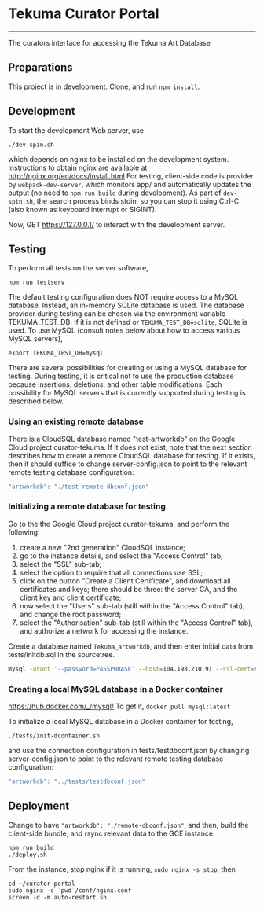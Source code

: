 # Tekuma Curator Portal
--------------------------
The curators interface for accessing the Tekuma Art Database

## Preparations

This project is in development. Clone, and run `npm install`.

## Development

To start the development Web server, use

    ./dev-spin.sh

which depends on nginx to be installed on the development system. Instructions
to obtain nginx are available at http://nginx.org/en/docs/install.html
For testing, client-side code is provider by `webpack-dev-server`, which
monitors app/ and automatically updates the output (no need to `npm run build`
during development). As part of `dev-spin.sh`, the search process binds stdin,
so you can stop it using Ctrl-C (also known as keyboard interrupt or SIGINT).

Now, GET https://127.0.0.1/ to interact with the development server.


## Testing

To perform all tests on the server software,

    npm run testserv

The default testing configuration does NOT require access to a MySQL
database. Instead, an in-memory SQLite database is used. The database provider
during testing can be chosen via the environment variable TEKUMA_TEST_DB. If it
is not defined or `TEKUMA_TEST_DB=sqlite`, SQLite is used. To use MySQL (consult
notes below about how to access various MySQL servers),

    export TEKUMA_TEST_DB=mysql

There are several possibilities for creating or using a MySQL database for
testing.  During testing, it is critical not to use the production database
because insertions, deletions, and other table modifications. Each possibility
for MySQL servers that is currently supported during testing is described below.

### Using an existing remote database

There is a CloudSQL database named "test-artworkdb" on the Google Cloud project
curator-tekuma. If it does not exist, note that the next section describes how
to create a remote CloudSQL database for testing. If it exists, then it should
suffice to change server-config.json to point to the relevant remote testing
database configuration:
```js
"artworkdb": "./test-remote-dbconf.json"
```

### Initializing a remote database for testing

Go to the the Google Cloud project curator-tekuma, and perform the following:
1. create a new "2nd generation" CloudSQL instance;
2. go to the instance details, and select the "Access Control" tab;
3. select the "SSL" sub-tab;
4. select the option to require that all connections use SSL;
5. click on the button "Create a Client Certificate", and download all
   certificates and keys; there should be three: the server CA, and the client
   key and client certificate;
6. now select the "Users" sub-tab (still within the "Access Control" tab),
   and change the root password;
7. select the "Authorisation" sub-tab (still within the "Access Control" tab),
   and authorize a network for accessing the instance.

Create a database named `Tekuma_artworkdb`, and then enter initial data from
tests/initdb.sql in the sourcetree.
```sh
mysql -uroot '--password=PASSPHRASE' --host=104.198.210.91 --ssl-cert=serv/cert/test-sql-client-cert.pem --ssl-key=serv/cert/test-sql-client-key.pem --ssl-ca=serv/cert/test-sql-server-ca.pem < conf/initdb.sql
```

### Creating a local MySQL database in a Docker container

https://hub.docker.com/_/mysql/
To get it, `docker pull mysql:latest`

To initialize a local MySQL database in a Docker container for testing,

    ./tests/init-dcontainer.sh

and use the connection configuration in tests/testdbconf.json by changing
server-config.json to point to the relevant remote testing database
configuration:
```js
"artworkdb": "../tests/testdbconf.json"
```


## Deployment

Change to have `"artworkdb": "./remote-dbconf.json"`, and then, build the
client-side bundle, and rsync relevant data to the GCE instance:

    npm run build
    ./deploy.sh

From the instance, stop nginx if it is running, `sudo nginx -s stop`, then

    cd ~/curator-portal
    sudo nginx -c `pwd`/conf/nginx.conf
    screen -d -m auto-restart.sh
